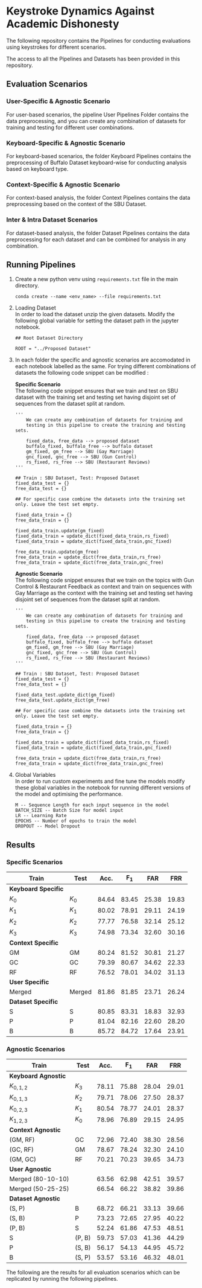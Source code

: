 # Keystroke Dynamics Against Academic Dishonesty
The following repository contains the Pipelines for conducting evaluations using keystrokes for different scenarios.

The access to all the Pipelines and Datasets has been provided in this repository.

## Evaluation Scenarios

### User-Specific & Agnostic Scenario
For user-based scenarios, the pipeline User Pipelines Folder contains the data preprocessing, and you can create any combination of datasets for training and testing for different user combinations.

### Keyboard-Specific & Agnostic Scenario
For keyboard-based scenarios, the folder Keyboard Pipelines contains the preprocessing of Buffalo Dataset keyboard-wise for conducting analysis based on keyboard type.

### Context-Specific & Agnostic Scenario
For context-based analysis, the folder Context Pipelines contains the data preprocessing based on the context of the SBU Dataset.

### Inter & Intra Dataset Scenarios
For dataset-based analysis, the folder Dataset Pipelines contains the data preprocessing for each dataset and can be combined for analysis in any combination.


## Running Pipelines
1. Create a new python venv using ```requirements.txt``` file in the main directory. 

   ```
   conda create --name <env_name> --file requirements.txt
   ```

2. Loading Dataset <br/>
   In order to load the dataset unzip the given datasets. Modify the following global variable for setting the dataset path in the jupyter notebook.
   ```
   ## Root Dataset Directory
   
   ROOT = "../Proposed Dataset"
   ```

3. In each folder the specific and agnostic scenarios are accomodated in each notebook labelled as the same. For trying different combinations of datasets the following code snippet can be modified : 

    **Specific Scenario** <br/>
    The following code snippet ensures that we train and test on SBU dataset with the training set and testing set having disjoint set of sequences from the dataset split at random.
    ````
    '''
        We can create any combination of datasets for training and 
        testing in this pipeline to create the training and testing sets.
        
        fixed_data, free_data --> proposed dataset
        buffalo_fixed, buffalo_free --> buffalo dataset
        gm_fixed, gm_free --> SBU (Gay Marriage)
        gnc_fixed, gnc_free --> SBU (Gun Control)
        rs_fixed, rs_free --> SBU (Restaurant Reviews)
    '''
    
    ## Train : SBU Dataset, Test: Proposed Dataset
    fixed_data_test = {}
    free_data_test = {}
    
    ## For specific case combine the datasets into the training set only. Leave the test set empty.
    
    fixed_data_train = {}
    free_data_train = {}
    
    fixed_data_train.update(gm_fixed)
    fixed_data_train = update_dict(fixed_data_train,rs_fixed)
    fixed_data_train = update_dict(fixed_data_train,gnc_fixed)
    
    free_data_train.update(gm_free)
    free_data_train = update_dict(free_data_train,rs_free)
    free_data_train = update_dict(free_data_train,gnc_free)
    ````
    
    **Agnostic Scenario** <br />
    The following code snippet ensures that we train on the topics with Gun Control & Restaurant Feedback as context and train on sequences with Gay Marriage as the context with the training set and testing set having disjoint set of sequences from the dataset split at random.
    ````
    '''
        We can create any combination of datasets for training and 
        testing in this pipeline to create the training and testing sets.
        
        fixed_data, free_data --> proposed dataset
        buffalo_fixed, buffalo_free --> buffalo dataset
        gm_fixed, gm_free --> SBU (Gay Marriage)
        gnc_fixed, gnc_free --> SBU (Gun Control)
        rs_fixed, rs_free --> SBU (Restaurant Reviews)
    '''
    
    ## Train : SBU Dataset, Test: Proposed Dataset
    fixed_data_test = {}
    free_data_test = {}
    
    fixed_data_test.update_dict(gm_fixed)
    free_data_test.update_dict(gm_free)
    
    ## For specific case combine the datasets into the training set only. Leave the test set empty.
    
    fixed_data_train = {}
    free_data_train = {}
    
    fixed_data_train = update_dict(fixed_data_train,rs_fixed)
    fixed_data_train = update_dict(fixed_data_train,gnc_fixed)
    
    free_data_train = update_dict(free_data_train,rs_free)
    free_data_train = update_dict(free_data_train,gnc_free)
    ````
4. Global Variables <br/>
   In order to run custom experiments and fine tune the models modify these global variables in the notebook for running different versions of the model and optimising the performance.
   ```
   M -- Sequence Length for each input sequence in the model
   BATCH_SIZE -- Batch Size for model input
   LR -- Learning Rate
   EPOCHS -- Number of epochs to train the model
   DROPOUT -- Model Dropout
   ```

## Results

### Specific Scenarios
| **Train** | **Test** | **Acc.** | **F<sub>1</sub>** | **FAR** | **FRR** |
|-----------|----------|----------|------------------|---------|---------|
| **Keyboard Specific** | | | | | |
| $K_0$ | $K_0$ | 84.64 | 83.45 | 25.38 | 19.83 |
| $K_1$ | $K_1$ | 80.02 | 78.91 | 29.11 | 24.19 |
| $K_2$ | $K_2$ | 77.77 | 76.58 | 32.14 | 25.12 |
| $K_3$ | $K_3$ | 74.98 | 73.34 | 32.60 | 30.16 |
| **Context Specific** | | | | | |
| GM | GM | 80.24 | 81.52 | 30.81 | 21.27 |
| GC | GC | 79.39 | 80.67 | 34.62 | 22.33 |
| RF | RF | 76.52 | 78.01 | 34.02 | 31.13 |
| **User Specific** | | | | | |
| Merged | Merged | 81.86 | 81.85 | 23.71 | 26.24 |
| **Dataset Specific** | | | | | |
| S | S | 80.85 | 83.31 | 18.83 | 32.93 |
| P | P | 81.04 | 82.16 | 22.60 | 28.20 |
| B | B | 85.72 | 84.72 | 17.64 | 23.91 |



### Agnostic Scenarios
| **Train** | **Test** | **Acc.** | **F<sub>1</sub>** | **FAR** | **FRR** |
|-----------|----------|----------|------------------|---------|---------|
| **Keyboard Agnostic** | | | | | |
| $K_{0,1,2}$ | $K_3$ | 78.11 | 75.88 | 28.04 | 29.01 |
| $K_{0,1,3}$ | $K_2$ | 79.71 | 78.06 | 27.50 | 28.37 |
| $K_{0,2,3}$ | $K_1$ | 80.54 | 78.77 | 24.01 | 28.37 |
| $K_{1,2,3}$ | $K_0$ | 78.96 | 76.89 | 29.15 | 24.95 |
| **Context Agnostic** | | | | | |
| (GM, RF) | GC | 72.96 | 72.40 | 38.30 | 28.56 |
| (GC, RF) | GM | 78.67 | 78.24 | 32.30 | 24.10 |
| (GM, GC) | RF | 70.21 | 70.23 | 39.65 | 34.73 |
| **User Agnostic** | | | | | |
| Merged (80-10-10) | | 63.56 | 62.98 | 42.51 | 39.57 |
| Merged (50-25-25) | | 66.54 | 66.22 | 38.82 | 39.86 |
| **Dataset Agnostic** | | | | | |
| (S, P) | B | 68.72 | 66.21 | 33.13 | 39.66 |
| (S, B) | P | 73.23 | 72.65 | 27.95 | 40.22 |
| (P, B) | S | 52.24 | 61.86 | 47.53 | 48.51 |
| S | (P, B) | 59.73 | 57.03 | 41.36 | 44.29 |
| P | (S, B) | 56.17 | 54.13 | 44.95 | 45.72 |
| B | (S, P) | 53.57 | 53.16 | 46.32 | 48.01 |


The following are the results for all evaluation scenarios which can be replicated by running the following pipelines. 

